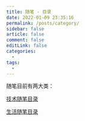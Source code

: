 ```yaml
---
title: 随笔 - 目录
date: 2022-01-09 23:35:16
permalink: /posts/category/
sidebar: false
article: false
comment: false
editLink: false
categories:
  - 
tags:
  - 
---
```



随笔目前有两大类：

[技术随笔目录](/categories/?category=技术随笔)

[生活随笔目录](/categories/?category=生活随笔)
